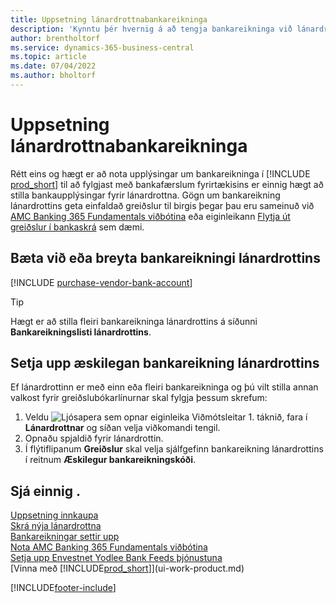```yaml
---
title: Uppsetning lánardrottnabankareikninga
description: 'Kynntu þér hvernig á að tengja bankareikninga við lánardrottnaspjöl í Business Central, þ.m.t. tengslaupplýsingar, SWIFT- og IBAN-númer.'
author: brentholtorf
ms.service: dynamics-365-business-central
ms.topic: article
ms.date: 07/04/2022
ms.author: bholtorf
---
```

# Uppsetning lánardrottnabankareikninga

Rétt eins og hægt er að nota upplýsingar um bankareikninga í [!INCLUDE [prod_short](includes/prod_short.md)] til að fylgjast með bankafærslum fyrirtækisins er einnig hægt að stilla bankaupplýsingar fyrir lánardrottna. Gögn um bankareikning lánardrottins geta einfaldað greiðslur til birgis þegar þau eru sameinuð við [AMC Banking 365 Fundamentals viðbótina](ui-extensions-amc-banking.md) eða eiginleikann [Flytja út greiðslur í bankaskrá](finance-make-payments-with-bank-data-conversion-service-or-sepa-credit-transfer.md) sem dæmi.

## Bæta við eða breyta bankareikningi lánardrottins

[!INCLUDE [purchase-vendor-bank-account](includes/purchase-vendor-bank-account.md)]

> [!TIP]
> Hægt er að stilla fleiri bankareikninga lánardrottins á síðunni **Bankareikningslisti lánardrottins**.

## Setja upp æskilegan bankareikning lánardrottins

Ef lánardrottinn er með einn eða fleiri bankareikninga og þú vilt stilla annan valkost fyrir greiðslubókarlínurnar skal fylgja þessum skrefum:

1. Veldu ![Ljósapera sem opnar eiginleika Viðmótsleitar 1.](media/ui-search/search_small.png "Segðu mér hvað þú vilt gera") táknið, fara í **Lánardrottnar** og síðan velja viðkomandi tengil.
2. Opnaðu spjaldið fyrir lánardrottin.
3. Í flýtiflipanum **Greiðslur** skal velja sjálfgefinn bankareikning lánardrottins í reitnum **Æskilegur bankareikningskóði**.

## Sjá einnig .

[Uppsetning innkaupa](purchasing-setup-purchasing.md)  
[Skrá nýja lánardrottna](purchasing-how-register-new-vendors.md)  
[Bankareikningar settir upp](bank-how-setup-bank-accounts.md)  
[Nota AMC Banking 365 Fundamentals viðbótina](ui-extensions-amc-banking.md)  
[Setja upp Envestnet Yodlee Bank Feeds þjónustuna](bank-how-setup-bank-statement-service.md)  
[Vinna með [!INCLUDE[prod_short](includes/prod_short.md)]](ui-work-product.md)

[!INCLUDE[footer-include](includes/footer-banner.md)]
